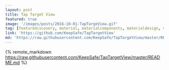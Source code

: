 ```yaml
---
layout: post
title: Tap Target View
featured: true
image: '/images/posts/2016-10-01-TapTargeView.gif'
tag: [featurediscovery, material, materialcomponents, materialdesign, view]
link: 'https://github.com/KeepSafe/TapTargetView'
md: 'https://raw.githubusercontent.com/KeepSafe/TapTargetView/master/README.md'
---
```


{% remote_markdown https://raw.githubusercontent.com/KeepSafe/TapTargetView/master/README.md %}